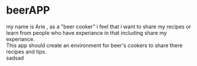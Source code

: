 # beerAPP
my name is Arie , as a "beer cooker" i feel that i want to share my recipes or learn from people who have experiance in that including share my experiance.  
This app should create an environment for beer's cookers to share there recipes and tips.  
sadsad